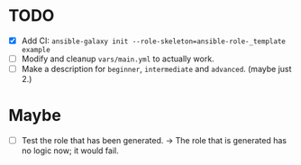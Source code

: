 # TODO

- [X] Add CI: `ansible-galaxy init --role-skeleton=ansible-role-_template example`
- [ ] Modify and cleanup `vars/main.yml` to actually work.
- [ ] Make a description for `beginner`, `intermediate` and `advanced`. (maybe just 2.)

# Maybe
- [ ] Test the role that has been generated. -> The role that is generated has no logic now; it would fail.
